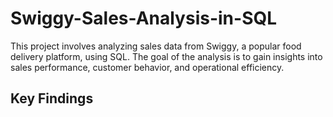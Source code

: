 # Swiggy-Sales-Analysis-in-SQL
This project involves analyzing sales data from Swiggy, a popular food delivery platform, using SQL. The goal of the analysis is to gain insights into sales performance, customer behavior, and operational efficiency.

## Key Findings 
